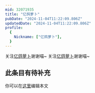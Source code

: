 ```yaml
---
mid: 32071935
title: "亿鸽萝卜"
pubDate: "2024-11-04T11:22:09.806Z"
updatedDate: "2024-11-04T11:22:09.806Z"
profile:
  {
    Nickname: ["亿鸽萝卜"],
  }
---
```


关注[亿鸽萝卜](https://space.bilibili.com/32071935)谢谢喵~ 关注[亿鸽萝卜](https://space.bilibili.com/32071935)谢谢喵~

## 此条目有待补充
你可以在[这里](https://github.com/Yuhanawa/VTuber.ICU/edit/master/src/content/v/亿鸽萝卜/index.md)编辑本文
